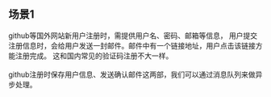 ## 场景1
github等国外网站新用户注册时，需提供用户名、密码、邮箱等信息，
用户提交注册信息时，会给用户发送一封邮件。邮件中有一个链接地址，用户点击该链接方能注册完成。
这和国内常见的验证码注册不大一样。
</br>
</br>
github注册时保存用户信息、发送确认邮件这两部，我们可以通过消息队列来做异步处理。